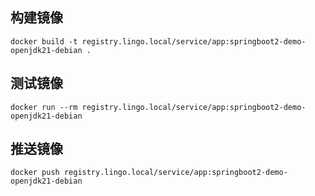 ## 构建镜像

```shell
docker build -t registry.lingo.local/service/app:springboot2-demo-openjdk21-debian .
```



## 测试镜像

```shell
docker run --rm registry.lingo.local/service/app:springboot2-demo-openjdk21-debian
```



## 推送镜像

```shell
docker push registry.lingo.local/service/app:springboot2-demo-openjdk21-debian
```

